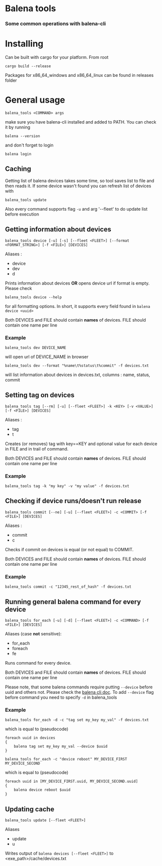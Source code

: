 # Balena tools
### Some common operations with balena-cli
# Installing
Can be built with cargo for your platform. From root
```
cargo build --release
```
Packages for x86_64_windows and x86_64_linux can be found in releases folder
# General usage
```
balena_tools <COMMAND> args
```
make sure you have balena-cli installed and added to PATH. You can check it by running
```
balena --version
```
and don't forget to login
```
balena login
```
## Caching
Getting list of balena devices takes some time, so tool saves list to file and then reads it. If some device wasn't found you can refresh list of devices with
```
balena_tools update
```
Also every command supports flag `-u` and arg '--fleet' to do update list before execution

## Getting information about devices
```
balena_tools device [-u] [-s] [--fleet <FLEET>] [--format <FORMAT_STRING>] [-f <FILE>] [DEVICES]
```
Aliases :
- device
- dev
- d

Prints information about devices **OR** opens device url if format is empty. Please check 
```
balena_tools device --help
```
for all formatting options. In short, it supports every field found in `balena device <uuid>`

Both DEVICES and FILE should contain **names** of devices. FILE should contain one name per line
### Example
```
balena_tools dev DEVICE_NAME
```
will open url of DEVICE_NAME in browser
```
balena_tools dev --format "%name\t%status\t%commit" -f devices.txt
```
will list information about devices in devices.txt, columns : name, status, commit

## Setting tag on devices
```
balena_tools tag [--rm] [-u] [--fleet <FLEET>] -k <KEY> [-v <VALUE>] [-f <FILE>] [DEVICES]
```
Aliases :
- tag
- t

Creates (or removes) tag with key==KEY and optional value for each device in FILE and in trail of command.

Both DEVICES and FILE should contain **names** of devices. FILE should contain one name per line
### Example
```
balena_tools tag -k "my key" -v "my value" -f devices.txt
```

## Checking if device runs/doesn't run release
```
balena_tools commit [--ne] [-u] [--fleet <FLEET>] -c <COMMIT> [-f <FILE>] [DEVICES]
```
Aliases :
- commit
- c

Checks if commit on devices is equal (or not equal) to COMMIT.

Both DEVICES and FILE should contain **names** of devices. FILE should contain one name per line
### Example
```
balena_tools commit -c "12345_rest_of_hash" -f devices.txt
```

## Running general balena command for every device
```
balena_tools for_each [-u] [-d] [--fleet <FLEET>] -c <COMMAND> [-f <FILE>] [DEVICES]
```
Aliases (case **not** sensitive):
- for_each
- foreach
- fe

Runs command for every device.

Both DEVICES and FILE should contain **names** of devices. FILE should contain one name per line

Please note, that some balena commands require putting `--device` before uuid and others not. Please check the [balena cli doc](https://www.balena.io/docs/reference/balena-cli/). To add `--device` flag before command you need to specify `-d` in balena_tools
### Example
```
balena_tools for_each -d -c "tag set my_key my_val" -f devices.txt
```
which is equal to (pseudocode)
```
foreach uuid in devices
{
    balena tag set my_key my_val --device $uuid
}
```

```
balena_tools for_each -c "device reboot" MY_DEVICE_FIRST MY_DEVICE_SECOND
```
which is equal to (pseudocode)
```
foreach uuid in [MY_DEVICE_FIRST.uuid, MY_DEVICE_SECOND.uuid]
{
    balena device reboot $uuid
}
```

## Updating cache
```
balena_tools update [--fleet <FLEET>] 
```
Aliases
- update
- u

Writes output of `balena devices [--fleet <FLEET>]` to <exe_path>/cache/devices.txt
